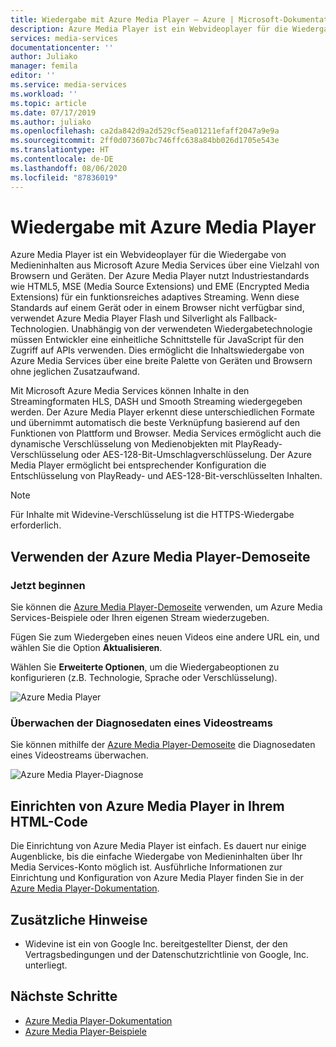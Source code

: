 ```yaml
---
title: Wiedergabe mit Azure Media Player – Azure | Microsoft-Dokumentation
description: Azure Media Player ist ein Webvideoplayer für die Wiedergabe von Medieninhalten aus Microsoft Azure Media Services über eine Vielzahl von Browsern und Geräten.
services: media-services
documentationcenter: ''
author: Juliako
manager: femila
editor: ''
ms.service: media-services
ms.workload: ''
ms.topic: article
ms.date: 07/17/2019
ms.author: juliako
ms.openlocfilehash: ca2da842d9a2d529cf5ea01211efaff2047a9e9a
ms.sourcegitcommit: 2ff0d073607bc746ffc638a84bb026d1705e543e
ms.translationtype: HT
ms.contentlocale: de-DE
ms.lasthandoff: 08/06/2020
ms.locfileid: "87836019"
---
```

# <a name="playback-with-azure-media-player"></a>Wiedergabe mit Azure Media Player

Azure Media Player ist ein Webvideoplayer für die Wiedergabe von Medieninhalten aus Microsoft Azure Media Services über eine Vielzahl von Browsern und Geräten. Der Azure Media Player nutzt Industriestandards wie HTML5, MSE (Media Source Extensions) und EME (Encrypted Media Extensions) für ein funktionsreiches adaptives Streaming. Wenn diese Standards auf einem Gerät oder in einem Browser nicht verfügbar sind, verwendet Azure Media Player Flash und Silverlight als Fallback-Technologien. Unabhängig von der verwendeten Wiedergabetechnologie müssen Entwickler eine einheitliche Schnittstelle für JavaScript für den Zugriff auf APIs verwenden. Dies ermöglicht die Inhaltswiedergabe von Azure Media Services über eine breite Palette von Geräten und Browsern ohne jeglichen Zusatzaufwand.

Mit Microsoft Azure Media Services können Inhalte in den Streamingformaten HLS, DASH und Smooth Streaming wiedergegeben werden. Der Azure Media Player erkennt diese unterschiedlichen Formate und übernimmt automatisch die beste Verknüpfung basierend auf den Funktionen von Plattform und Browser. Media Services ermöglicht auch die dynamische Verschlüsselung von Medienobjekten mit PlayReady-Verschlüsselung oder AES-128-Bit-Umschlagverschlüsselung. Der Azure Media Player ermöglicht bei entsprechender Konfiguration die Entschlüsselung von PlayReady- und AES-128-Bit-verschlüsselten Inhalten.

> [!NOTE]
> Für Inhalte mit Widevine-Verschlüsselung ist die HTTPS-Wiedergabe erforderlich.

## <a name="use-azure-media-player-demo-page"></a>Verwenden der Azure Media Player-Demoseite

### <a name="start-using"></a>Jetzt beginnen

Sie können die [Azure Media Player-Demoseite](https://aka.ms/azuremediaplayer) verwenden, um Azure Media Services-Beispiele oder Ihren eigenen Stream wiederzugeben.  

Fügen Sie zum Wiedergeben eines neuen Videos eine andere URL ein, und wählen Sie die Option **Aktualisieren**.

Wählen Sie **Erweiterte Optionen**, um die Wiedergabeoptionen zu konfigurieren (z.B. Technologie, Sprache oder Verschlüsselung).

![Azure Media Player](./media/azure-media-player/home-page.png)

### <a name="monitor-diagnostics-of-a-video-stream"></a>Überwachen der Diagnosedaten eines Videostreams

Sie können mithilfe der [Azure Media Player-Demoseite](https://aka.ms/azuremediaplayer) die Diagnosedaten eines Videostreams überwachen.

![Azure Media Player-Diagnose](./media/azure-media-player/diagnostics.png)

## <a name="set-up-azure-media-player-in-your-html"></a>Einrichten von Azure Media Player in Ihrem HTML-Code

Die Einrichtung von Azure Media Player ist einfach. Es dauert nur einige Augenblicke, bis die einfache Wiedergabe von Medieninhalten über Ihr Media Services-Konto möglich ist. Ausführliche Informationen zur Einrichtung und Konfiguration von Azure Media Player finden Sie in der [Azure Media Player-Dokumentation](../azure-media-player/azure-media-player-overview.md).

## <a name="additional-notes"></a>Zusätzliche Hinweise

* Widevine ist ein von Google Inc. bereitgestellter Dienst, der den Vertragsbedingungen und der Datenschutzrichtlinie von Google, Inc. unterliegt.

## <a name="next-steps"></a>Nächste Schritte

* [Azure Media Player-Dokumentation](../azure-media-player/azure-media-player-overview.md)
* [Azure Media Player-Beispiele](https://github.com/Azure-Samples/azure-media-player-samples)